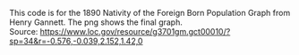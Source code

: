 This code is for the 1890 Nativity of the Foreign Born Population Graph from Henry Gannett. The png shows the final graph.  
Source: https://www.loc.gov/resource/g3701gm.gct00010/?sp=34&r=-0.576,-0.039,2.152,1.42,0
